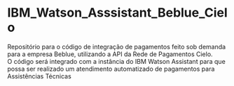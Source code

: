 # IBM_Watson_Asssistant_Beblue_Cielo
Repositório para o código de integração de pagamentos feito sob demanda para a empresa Beblue, utilizando a API da Rede de Pagamentos Cielo.<br/>
O código será integrado com a instância do IBM Watson Assistant para que possa ser realizado um atendimento automatizado de pagamentos para Assistências Técnicas
